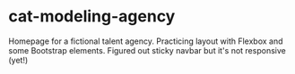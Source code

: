 # cat-modeling-agency

<p>Homepage for a fictional talent agency. Practicing layout with Flexbox and some Bootstrap elements. Figured out sticky navbar but it's not responsive (yet!)</p>
